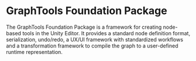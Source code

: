 # GraphTools Foundation Package

The GraphTools Foundation Package is a framework for creating node-based tools in the Unity Editor. It provides a standard node definition format, serialization, undo/redo, a UX/UI framework with standardized workflows and a transformation framework to compile the graph to a user-defined runtime representation.
